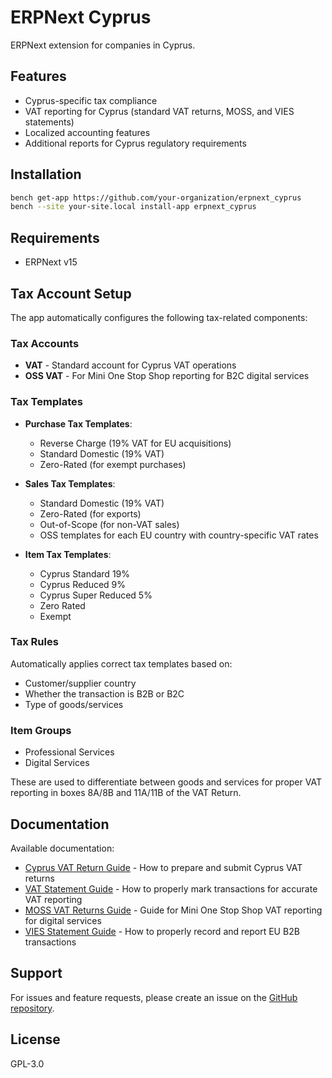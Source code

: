 # ERPNext Cyprus

ERPNext extension for companies in Cyprus.

## Features

- Cyprus-specific tax compliance
- VAT reporting for Cyprus (standard VAT returns, MOSS, and VIES statements)
- Localized accounting features
- Additional reports for Cyprus regulatory requirements

## Installation

```bash
bench get-app https://github.com/your-organization/erpnext_cyprus
bench --site your-site.local install-app erpnext_cyprus
```

## Requirements

- ERPNext v15

## Tax Account Setup

The app automatically configures the following tax-related components:

### Tax Accounts
- **VAT** - Standard account for Cyprus VAT operations
- **OSS VAT** - For Mini One Stop Shop reporting for B2C digital services

### Tax Templates
- **Purchase Tax Templates**: 
  - Reverse Charge (19% VAT for EU acquisitions)
  - Standard Domestic (19% VAT)
  - Zero-Rated (for exempt purchases)

- **Sales Tax Templates**:
  - Standard Domestic (19% VAT)
  - Zero-Rated (for exports)
  - Out-of-Scope (for non-VAT sales)
  - OSS templates for each EU country with country-specific VAT rates

- **Item Tax Templates**:
  - Cyprus Standard 19%
  - Cyprus Reduced 9%
  - Cyprus Super Reduced 5%
  - Zero Rated
  - Exempt

### Tax Rules
Automatically applies correct tax templates based on:
- Customer/supplier country
- Whether the transaction is B2B or B2C
- Type of goods/services

### Item Groups
- Professional Services
- Digital Services

These are used to differentiate between goods and services for proper VAT reporting in boxes 8A/8B and 11A/11B of the VAT Return.

## Documentation

Available documentation:

- [Cyprus VAT Return Guide](documentation/cyprus_vat_return.md) - How to prepare and submit Cyprus VAT returns
- [VAT Statement Guide](documentation/vat_statement.md) - How to properly mark transactions for accurate VAT reporting
- [MOSS VAT Returns Guide](documentation/moss_vat_returns.md) - Guide for Mini One Stop Shop VAT reporting for digital services
- [VIES Statement Guide](documentation/vies_statement.md) - How to properly record and report EU B2B transactions

## Support

For issues and feature requests, please create an issue on the [GitHub repository](https://github.com/phalouvas/erpnext_cyprus/issues).

## License

GPL-3.0